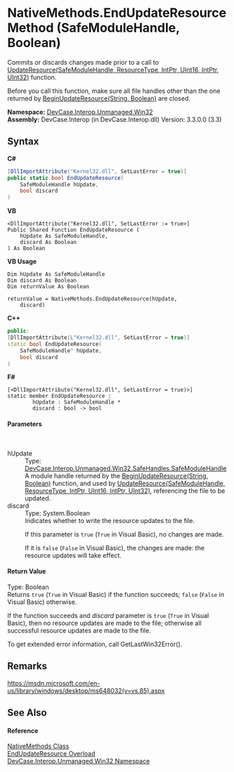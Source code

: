 # NativeMethods.EndUpdateResource Method (SafeModuleHandle, Boolean)
 

Commits or discards changes made prior to a call to <a href="M_DevCase_Interop_Unmanaged_Win32_NativeMethods_UpdateResource">UpdateResource(SafeModuleHandle, ResourceType, IntPtr, UInt16, IntPtr, UInt32)</a> function. 

 Before you call this function, make sure all file handles other than the one returned by <a href="M_DevCase_Interop_Unmanaged_Win32_NativeMethods_BeginUpdateResource">BeginUpdateResource(String, Boolean)</a> are closed.

**Namespace:**&nbsp;<a href="N_DevCase_Interop_Unmanaged_Win32">DevCase.Interop.Unmanaged.Win32</a><br />**Assembly:**&nbsp;DevCase.Interop (in DevCase.Interop.dll) Version: 3.3.0.0 (3.3)

## Syntax

**C#**<br />
``` C#
[DllImportAttribute("Kernel32.dll", SetLastError = true)]
public static bool EndUpdateResource(
	SafeModuleHandle hUpdate,
	bool discard
)
```

**VB**<br />
``` VB
<DllImportAttribute("Kernel32.dll", SetLastError := true>]
Public Shared Function EndUpdateResource ( 
	hUpdate As SafeModuleHandle,
	discard As Boolean
) As Boolean
```

**VB Usage**<br />
``` VB Usage
Dim hUpdate As SafeModuleHandle
Dim discard As Boolean
Dim returnValue As Boolean

returnValue = NativeMethods.EndUpdateResource(hUpdate, 
	discard)
```

**C++**<br />
``` C++
public:
[DllImportAttribute(L"Kernel32.dll", SetLastError = true)]
static bool EndUpdateResource(
	SafeModuleHandle^ hUpdate, 
	bool discard
)
```

**F#**<br />
``` F#
[<DllImportAttribute("Kernel32.dll", SetLastError = true)>]
static member EndUpdateResource : 
        hUpdate : SafeModuleHandle * 
        discard : bool -> bool 

```


#### Parameters
&nbsp;<dl><dt>hUpdate</dt><dd>Type: <a href="T_DevCase_Interop_Unmanaged_Win32_SafeHandles_SafeModuleHandle">DevCase.Interop.Unmanaged.Win32.SafeHandles.SafeModuleHandle</a><br />A module handle returned by the <a href="M_DevCase_Interop_Unmanaged_Win32_NativeMethods_BeginUpdateResource">BeginUpdateResource(String, Boolean)</a> function, and used by <a href="M_DevCase_Interop_Unmanaged_Win32_NativeMethods_UpdateResource">UpdateResource(SafeModuleHandle, ResourceType, IntPtr, UInt16, IntPtr, UInt32)</a>, referencing the file to be updated.</dd><dt>discard</dt><dd>Type: System.Boolean<br />Indicates whether to write the resource updates to the file. 

 If this parameter is `true` (`True` in Visual Basic), no changes are made. 

 If it is `false` (`False` in Visual Basic), the changes are made: the resource updates will take effect.</dd></dl>

#### Return Value
Type: Boolean<br />Returns `true` (`True` in Visual Basic) if the function succeeds; `false` (`False` in Visual Basic) otherwise. 

 If the function succeeds and *discard* parameter is `true` (`True` in Visual Basic), then no resource updates are made to the file; otherwise all successful resource updates are made to the file. 

 To get extended error information, call GetLastWin32Error().

## Remarks
<a href="https://msdn.microsoft.com/en-us/library/windows/desktop/ms648032(v=vs.85).aspx" target="_blank">https://msdn.microsoft.com/en-us/library/windows/desktop/ms648032(v=vs.85).aspx</a>

## See Also


#### Reference
<a href="T_DevCase_Interop_Unmanaged_Win32_NativeMethods">NativeMethods Class</a><br /><a href="Overload_DevCase_Interop_Unmanaged_Win32_NativeMethods_EndUpdateResource">EndUpdateResource Overload</a><br /><a href="N_DevCase_Interop_Unmanaged_Win32">DevCase.Interop.Unmanaged.Win32 Namespace</a><br />